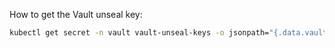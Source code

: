 How to get the Vault unseal key:

```sh
kubectl get secret -n vault vault-unseal-keys -o jsonpath="{.data.vault-root}" | base64 -d
```
